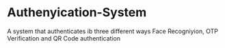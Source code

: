 # Authenyication-System
A system that authenticates ib three different ways Face Recogniyion, OTP Verification and QR Code authentication

